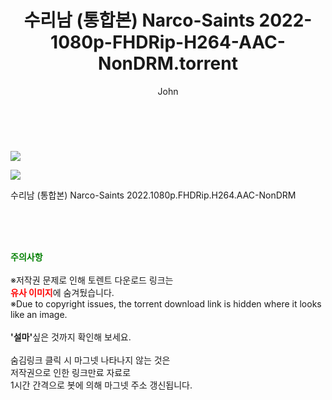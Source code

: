 ﻿---
layout: post
title:  "    수리남 (통합본) Narco-Saints 2022-1080p-FHDRip-H264-AAC-NonDRM.torrent"
author: John
categories: [ 영화 ]
tags: [  ]
image: https://torrentrj56.com/uploadfile/full/dfb846600d6f63ab13e2a9ae8404e7518da9ff61.jpg"/></p><p><img src="https://torrentrj56.com/uploadfile/full/13b304331dcad35da2beeea536b4d55e1f4388c3.jpg 
description: "    수리남 (통합본) Narco-Saints 2022-1080p-FHDRip-H264-AAC-NonDRM torrent 정보 공유"
toc: true
toc_sticky: true
---

<br>
<p><img src="https://torrentrj56.com/uploadfile/full/dfb846600d6f63ab13e2a9ae8404e7518da9ff61.jpg"/></p><p><img src="https://torrentrj56.com/uploadfile/full/13b304331dcad35da2beeea536b4d55e1f4388c3.jpg"/></p>
 수리남 (통합본) Narco-Saints 2022.1080p.FHDRip.H264.AAC-NonDRM  
    
<br><br><br>
<p data-ke-size="size16"><b><span style="color: green;">주의사항</span></b><br /><br />※저작권 문제로 인해 토렌트 다운로드 링크는<br /><b><span style="color: red;">유사 이미지</span></b>에 숨겨뒀습니다.<br />※Due to copyright issues, the torrent download link is hidden where it looks like an image.<br /><br /><b>'설마'</b>싶은 것까지 확인해 보세요.<br /><br />숨김링크 클릭 시 마그넷 나타나지 않는 것은<br />저작권으로 인한 링크만료 자료로<br />1시간 간격으로 봇에 의해 마그넷 주소 갱신됩니다.</p>
